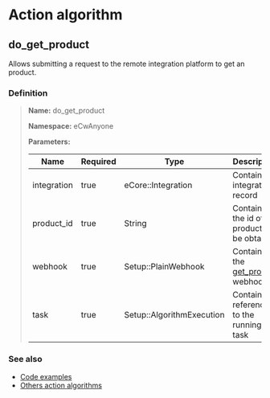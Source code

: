 # Action algorithm

## do_get_product

Allows submitting a request to the remote integration platform to get an product.
    
### Definition

> **Name:** do_get_product
> 
> **Namespace:** eCwAnyone
>
> **Parameters:**
> 
> | Name | Required | Type | Description |
> | ---- | -------- | ---- | ----------- |
> | integration | true | eCore::Integration | Contains integration record |
> | product_id | true | String | Contains the id of the product to be obtain |
> | webhook | true | Setup::PlainWebhook | Contains the [get_product](../webhooks/overview?id=get_product) webhook |
> | task | true | Setup::AlgorithmExecution | Contains a reference to the running task |

### See also
* [Code examples](https://cenit.io/algorithm?f[name][40703][o]=is&f[name][40703][v]=do_get_product&f[namespace][40840][o]=starts_with&f[namespace][40840][v]=eCw)
* [Others action algorithms](overview?id=do_get_product)